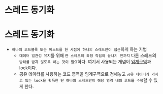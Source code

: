 # 스레드 동기화

# **스레드 동기화**
* `하나의 코드블록 또는 메소드를 한 시점에 하나의 스레드만이 접근`하게 하는 기법
  * `데이터 일관성 유지`를 위해 `한 스레드의 특정 작업이 끝나기 전까지` 다른 스레드의 `방해를 받지 않도록 하는 것이 필요`하다. 여기서 사용되는 개념이 [임계구역](./%EB%AE%A4%ED%85%8D%EC%8A%A4%EC%99%80%20%EC%84%B8%EB%A7%88%ED%8F%AC%EC%96%B4.md)과 lock이다.
  * 공유 데이터를 사용하는 코드 영역을 임계구역으로 정해놓고 `공유 데이터가 가지고 있는 lock을 획득한 단 하나의 스레드만이 해당 영역 내의 코드를 수행`할 수 있게 한다. 
